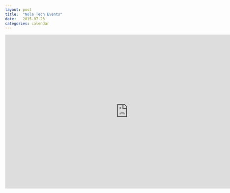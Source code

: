 ```yaml
---
layout: post
title:  "Nola Tech Events"
date:   2015-07-23
categories: calendar
---
```


<iframe src="https://www.google.com/calendar/embed?title=This%20Week&amp;mode=WEEK&amp;height=500&amp;wkst=1&amp;bgcolor=%23FFFFFF&amp;src=8ssckp0ljk79athdqcn4vfs6a3gnav1n%40import.calendar.google.com&amp;color=%23865A5A&amp;src=lrfm2lb64sr15pbpf09djadalvtkimm0%40import.calendar.google.com&amp;color=%23B1440E&amp;src=m4ip53fhikii1qilftnn8ulbtnprdha9%40import.calendar.google.com&amp;color=%232952A3&amp;src=3t0n73v0l2rbhel40gagn9gu0u1cgkhj%40import.calendar.google.com&amp;color=%236B3304&amp;src=raar84cemnsagkpgq0b7c9u0bamn0hga%40import.calendar.google.com&amp;color=%23AB8B00&amp;src=m3la0kanmtq3v3kimcmk8636b56g1gfl%40import.calendar.google.com&amp;color=%238C500B&amp;src=nola.tech.events%40gmail.com&amp;color=%231B887A&amp;src=2djrip62t4ul3eql0qfqa7l4tpf9rfuj%40import.calendar.google.com&amp;color=%23875509&amp;src=tohrt04cc8kc14fvmcnl6r4l88900htp%40import.calendar.google.com&amp;color=%23B1440E&amp;src=me7um5g1ffv4debkst2dom5fd98rk5gf%40import.calendar.google.com&amp;color=%235229A3&amp;src=3vmq183ana0elf6c7ls7gkc3hvk6diiq%40import.calendar.google.com&amp;color=%23875509&amp;ctz=America%2FChicago" style=" border-width:0 " width="800" height="500" frameborder="0" scrolling="no"></iframe>